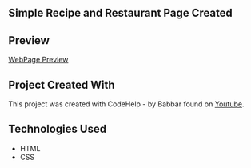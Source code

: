 ## Simple Recipe and Restaurant Page Created

## Preview

[WebPage Preview](https://developer-aniket-thapa.on.drv.tw/HTML-CSS-Project1.com)

## Project Created With

This project was created with CodeHelp - by Babbar found on [Youtube](https://dribbble.com/shots/3883203-Fenix/attachments/882492).

## Technologies Used

- HTML
- CSS
